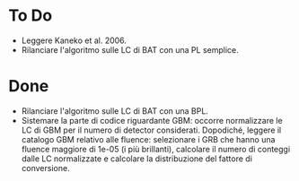 # To Do
- Leggere Kaneko et al. 2006.
- Rilanciare l'algoritmo sulle LC di BAT con una PL semplice.


# Done
- Rilanciare l'algoritmo sulle LC di BAT con una BPL.
- Sistemare la parte di codice riguardante GBM: occorre normalizzare le LC di GBM per il numero di detector considerati. Dopodiché, leggere il catalogo GBM relativo alle fluence: selezionare i GRB che hanno una fluence maggiore di 1e-05 (i più brillanti), calcolare il numero di conteggi dalle LC normalizzate e calcolare la distribuzione del fattore di conversione.
